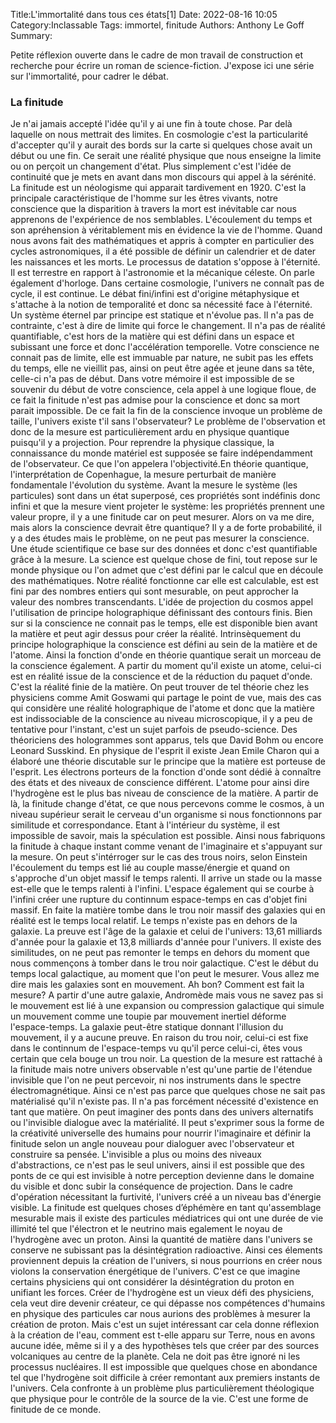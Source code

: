 Title:﻿L'immortalité dans tous ces états[1]
Date: 2022-08-16 10:05
Category:Inclassable
Tags: immortel, finitude
Authors: Anthony Le Goff
Summary:


Petite réflexion ouverte dans le cadre de mon travail de construction et recherche pour écrire un roman de science-fiction. J'expose ici une série sur l'immortalité, pour cadrer le débat.

### La finitude

Je n'ai jamais accepté l'idée qu'il y ai une fin à toute chose. Par delà laquelle on nous mettrait des limites. En cosmologie c'est la particularité d'accepter qu'il y aurait des bords sur la carte si quelques chose avait un début ou une fin. Ce serait une réalité physique que nous enseigne la limite ou on perçoit un changement d'état. Plus simplement c'est l'idée de continuité que je mets en avant dans mon discours qui appel à la sérénité. La finitude est un néologisme qui apparait tardivement en 1920. C'est la principale caractéristique de l'homme sur les êtres vivants, notre conscience que la disparition à travers la mort est inévitable car nous apprenons de l'expérience de nos semblables. L'écoulement du temps et son apréhension à véritablement mis en évidence la vie de l'homme. Quand nous avons fait des mathématiques et appris à compter en particulier des cycles astronomiques, il a été possible de définir un calendrier et de dater les naissances et les morts. Le processus de datation s'oppose à l'éternité. Il est terrestre en rapport à l'astronomie et la mécanique céleste. On parle également d'horloge. Dans certaine cosmologie, l'univers ne connaît pas de cycle, il est continue. Le débat fini/infini est d'origine métaphysique et s'attache à la notion de temporalité et donc sa nécessité face à l'éternité. Un système éternel par principe est statique et n'évolue pas. Il n'a pas de contrainte, c'est à dire de limite qui force le changement. Il n'a pas de réalité quantifiable, c'est hors de la matière qui est défini dans un espace et subissant une force et donc l'accélération temporelle. Votre conscience ne connait pas de limite, elle est immuable par nature, ne subit pas les effets du temps, elle ne vieillit pas, ainsi on peut être agée et jeune dans sa tête, celle-ci n'a pas de début. Dans votre mémoire il est impossible de se souvenir du début de votre conscience, cela appel à une logique floue, de ce fait la finitude n'est pas admise pour la conscience et donc sa mort parait impossible. De ce fait la fin de la conscience invoque un problème de taille, l'univers existe t'il sans l'observateur? Le problème de l'observation et donc de la mesure est particulièrement ardu en physique quantique puisqu'il y a projection. Pour reprendre la physique classique, la connaissance du monde matériel est supposée se faire indépendamment de l'observateur. Ce que l'on appelera l'objectivité.En théorie quantique, l'interprétation de Copenhague, la mesure perturbait de manière fondamentale l'évolution du système. Avant la mesure le système (les particules) sont dans un état superposé, ces propriétés sont indéfinis donc infini et que la mesure vient projeter le système: les propriétés prennent une valeur propre, il y a une finitude car on peut mesurer. Alors on va me dire, mais alors la conscience devrait être quantique? Il y a de forte probabilité, il y a des études mais le problème, on ne peut pas mesurer la conscience. Une étude scientifique ce base sur des données et donc c'est quantifiable grâce à la mesure. La science est quelque chose de fini, tout repose sur le monde physique ou l'on admet que c'est défini par le calcul que en découle des mathématiques. Notre réalité fonctionne car elle est calculable, est est fini par des nombres entiers qui sont mesurable, on peut approcher la valeur des nombres transcendants. L'idée de projection du cosmos appel l'utilisation de principe holographique définissant des contours finis. Bien sur si la conscience ne connait pas le temps, elle est disponible bien avant la matière et peut agir dessus pour créer la réalité. Intrinsèquement du principe holographique la conscience est défini au sein de la matière et de l'atome. Ainsi la fonction d'onde en théorie quantique serait un morceau de la conscience également. A partir du moment qu'il existe un atome, celui-ci est en réalité issue de la conscience et de la réduction du paquet d'onde. C'est la réalité finie de la matière. On peut trouver de tel théorie chez les physiciens comme Amit Goswami qui partage le point de vue, mais des cas qui considère une réalité holographique de l'atome et donc que la matière est indissociable de la conscience au niveau microscopique, il y a peu de tentative pour l'instant, c'est un sujet parfois de pseudo-science. Des théoriciens des hologrammes sont apparus, tels que David Bohm ou encore Leonard Susskind. En physique de l'esprit il existe Jean Emile Charon qui a élaboré une théorie discutable sur le principe que la matière est porteuse de l'esprit. Les électrons porteurs de la fonction d'onde sont dédié à connaître des états et des niveaux de conscience différent. L'atome pour ainsi dire l'hydrogène est le plus bas niveau de conscience de la matière. A partir de là, la finitude change d'état, ce que nous percevons comme le cosmos, à un niveau supérieur serait le cerveau d'un organisme si nous fonctionnons par similitude et correspondance. Etant à l'intérieur du système, il est impossible de savoir, mais la spéculation est possible. Ainsi nous fabriquons la finitude à chaque instant comme venant de l'imaginaire et s'appuyant sur la mesure. On peut s'intérroger sur le cas des trous noirs, selon Einstein l'écoulement du temps est lié au couple masse/énergie et quand on s'approche d'un objet massif le temps ralenti. Il arrive un stade ou la masse est-elle que le temps ralenti à l'infini. L'espace également qui se courbe à l'infini créer une rupture du continnum espace-temps en cas d'objet fini massif. En faite la matière tombe dans le trou noir massif des galaxies qui en réalité est le temps local relatif. Le temps n'existe pas en dehors de la galaxie. La preuve est l'âge de la galaxie et celui de l'univers: 13,61 milliards d'année pour la galaxie et 13,8 milliards d'année pour l'univers. Il existe des similitudes, on ne peut pas remonter le temps en dehors du moment que nous commençons à tomber dans le trou noir galactique. C'est le début du temps local galactique, au moment que l'on peut le mesurer. Vous allez me dire mais les galaxies sont en mouvement. Ah bon? Comment est fait la mesure? A partir d'une autre galaxie, Andromède mais vous ne savez pas si le mouvement est lié à une expansion ou compression galactique qui simule un mouvement comme une toupie par mouvement inertiel déforme l'espace-temps. La galaxie peut-être statique donnant l'illusion du mouvement, il y a aucune preuve. En raison du trou noir, celui-ci est fixe dans le continnum de l'espace-temps vu qu'il perce celui-ci, êtes vous certain que cela bouge un trou noir. La question de la mesure est rattaché à la finitude mais notre univers observable n'est qu'une partie de l'étendue invisible que l'on ne peut percevoir, ni nos instruments dans le spectre électromagnétique. Ainsi ce n'est pas parce que quelques chose ne sait pas matérialisé qu'il n'existe pas. Il n'a pas forcément nécessité d'existence en tant que matière. On peut imaginer des ponts dans des univers alternatifs ou l'invisible dialogue avec la matérialité. Il peut s'exprimer sous la forme de la créativité universelle des humains pour nourrir l'imaginaire et définir la finitude selon un angle nouveau pour dialoguer avec l'observateur et construire sa pensée. L'invisible a plus ou moins des niveaux d'abstractions, ce n'est pas le seul univers, ainsi il est possible que des ponts de ce qui est invisible à notre perception devienne dans le domaine du visible et donc subir la conséquence de projection. Dans le cadre d'opération nécessitant la furtivité, l'univers créé a un niveau bas d'énergie visible. La finitude est quelques choses d’éphémère en tant qu'assemblage mesurable mais il existe des particules médiatrices qui ont une durée de vie illimité tel que l'électron et le neutrino mais egalement le noyau de l'hydrogène avec un proton. Ainsi la quantité de matière dans l'univers se conserve ne subissant pas la désintégration radioactive. Ainsi ces élements proviennent depuis la création de l'univers, si nous pourrions en créer nous violons la conservation énergétique de l'univers. C'est ce que imagine certains physiciens qui ont considérer la désintégration du proton en unifiant les forces. Créer de l'hydrogène est un vieux défi des physiciens, cela veut dire devenir créateur, ce qui dépasse nos compétences d'humains en physique des particules car nous aurions des problèmes à mesurer la création de proton. Mais c'est un sujet intéressant car cela donne réflexion à la création de l'eau, comment est t-elle apparu sur Terre, nous en avons aucune idée, même si il y a des hypothèses tels que créer par des sources volcaniques au centre de la planète. Cela ne doit pas être ignoré ni les processus nucléaires. Il est impossible que quelques chose en abondance tel que l'hydrogène soit difficile à créer remontant aux premiers instants de l'univers. Cela confronte à un problème plus particulièrement théologique que physique pour le contrôle de la source de la vie. C'est une forme de finitude de ce monde.